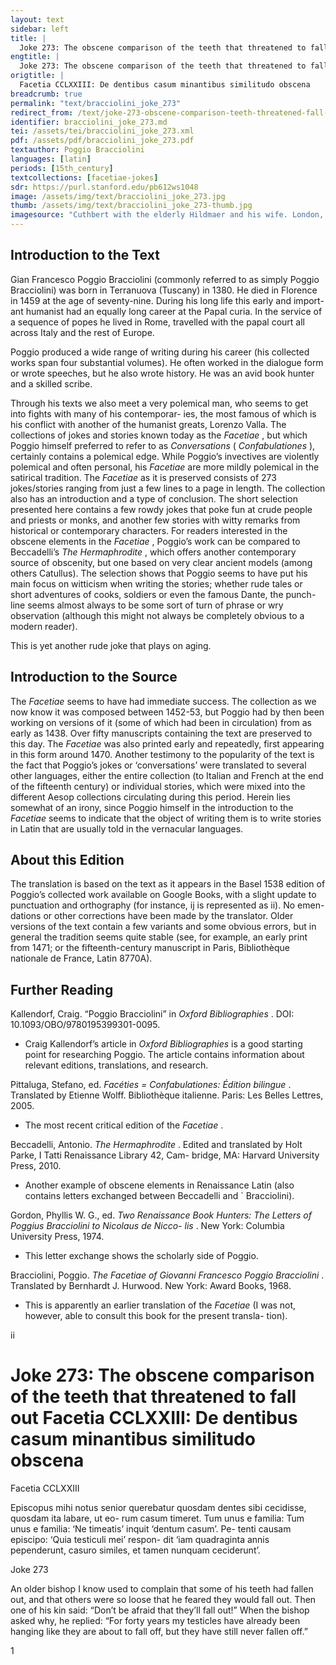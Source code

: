 ```yaml
---
layout: text
sidebar: left
title: |
  Joke 273: The obscene comparison of the teeth that threatened to fall out | Facetia CCLXXIII: De dentibus casum minantibus similitudo obscena
engtitle: |
  Joke 273: The obscene comparison of the teeth that threatened to fall out
origtitle: |
  Facetia CCLXXIII: De dentibus casum minantibus similitudo obscena
breadcrumb: true
permalink: "text/bracciolini_joke_273"
redirect_from: /text/joke-273-obscene-comparison-teeth-threatened-fall-out
identifier: bracciolini_joke_273.md
tei: /assets/tei/bracciolini_joke_273.xml
pdf: /assets/pdf/bracciolini_joke_273.pdf
textauthor: Poggio Bracciolini
languages: [latin]
periods: [15th_century]
textcollections: [facetiae-jokes]
sdr: https://purl.stanford.edu/pb612ws1048
image: /assets/img/text/bracciolini_joke_273.jpg
thumb: /assets/img/text/bracciolini_joke_273-thumb.jpg
imagesource: "Cuthbert with the elderly Hildmaer and his wife. London, British Library, Yates Thompson MS 26, fol. 33v [Public Domain]"
---
```

<h2>Introduction to the Text</h2>
<p>Gian Francesco Poggio Bracciolini (commonly referred to as simply Poggio Bracciolini) was born in Terranuova (Tuscany) in 1380. He died in Florence in 1459 at the age of seventy-nine. During his long life this early and import- ant humanist had an equally long career at the Papal curia. In the service of a sequence of popes he lived in Rome, travelled with the papal court all across Italy and the rest of Europe.</p>

<p>Poggio produced a wide range of writing during his career (his collected works span four substantial volumes). He often worked in the dialogue form or wrote speeches, but he also wrote history. He was an avid book hunter and a skilled scribe.</p>

<p>Through his texts we also meet a very polemical man, who seems to get into fights with many of his contemporar- ies, the most famous of which is his conflict with another of the humanist greats, Lorenzo Valla. The collections of jokes and stories known today as the <i> Facetiae</i> , but which Poggio himself preferred to refer to as <i> Conversations </i> (<i> Confabulationes</i> ), certainly contains a polemical edge. While Poggio’s invectives are violently polemical and often personal, his <i> Facetiae </i> are more mildly polemical in the satirical tradition. The <i> Facetiae </i> as it is preserved consists of 273 jokes/stories ranging from just a few lines to a page in length. The collection also has an introduction and a type of conclusion. The short selection presented here contains a few rowdy jokes that poke fun at crude people and priests or monks, and another few stories with witty remarks from historical or contemporary characters. For readers interested in the obscene elements in the <i> Facetiae</i> , Poggio’s work can be compared to Beccadelli’s <i> The Hermaphrodite</i> , which offers another contemporary source of obscenity, but one based on very clear ancient models (among others Catullus). The selection shows that Poggio seems to have put his main focus on witticism when writing the stories; whether rude tales or short adventures of cooks, soldiers or even the famous Dante, the punch- line seems almost always to be some sort of turn of phrase or wry observation (although this might not always be completely obvious to a modern reader).</p>

<p>This is yet another rude joke that plays on aging.</p>

<h2>Introduction to the Source</h2>
<p>The <i> Facetiae </i> seems to have had immediate success. The collection as we now know it was composed between 1452-53, but Poggio had by then been working on versions of it (some of which had been in circulation) from as early as 1438. Over fifty manuscripts containing the text are preserved to this day. The <i> Facetiae </i> was also printed early and repeatedly, first appearing in this form around 1470. Another testimony to the popularity of the text is the fact that Poggio’s jokes or ‘conversations’ were translated to several other languages, either the entire collection (to Italian and French at the end of the fifteenth century) or individual stories, which were mixed into the different Aesop collections circulating during this period. Herein lies somewhat of an irony, since Poggio himself in the introduction to the <i> Facetiae </i> seems to indicate that the object of writing them is to write stories in Latin that are usually told in the vernacular languages.</p>

<h2>About this Edition</h2>
<p>The translation is based on the text as it appears in the Basel 1538 edition of Poggio’s collected work available on Google Books, with a slight update to punctuation and orthography (for instance, ij is represented as ii). No emen- dations or other corrections have been made by the translator. Older versions of the text contain a few variants and some obvious errors, but in general the tradition seems quite stable (see, for example, an early print from 1471; or the fifteenth-century manuscript in Paris, Bibliothèque nationale de France, Latin 8770A).</p>

<h2>Further Reading</h2>




<p>Kallendorf, Craig. “Poggio Bracciolini” in <i> Oxford Bibliographies</i> . DOI: 10.1093/OBO/9780195399301-0095.</p>
<ul>
<li>Craig Kallendorf’s article in <em>Oxford Bibliographies</em> is a good starting point for researching Poggio. The article contains information about relevant editions, translations, and research.</li>
</ul>
<p>Pittaluga, Stefano, ed. <i> Facéties = Confabulationes: Édition bilingue</i> . Translated by Etienne Wolff. Bibliothèque italienne. Paris: Les Belles Lettres, 2005.</p>
<ul>
<li>The most recent critical edition of the <em>Facetiae</em> .</li>
</ul>
<p>Beccadelli, Antonio. <i> The Hermaphrodite</i> . Edited and translated by Holt Parke, I Tatti Renaissance Library 42, Cam- bridge, MA: Harvard University Press, 2010.</p>
<ul>
<li>Another example of obscene elements in Renaissance Latin (also contains letters exchanged between Beccadelli and ` Bracciolini).</li>
</ul>
<p>Gordon, Phyllis W. G., ed. <i> Two Renaissance Book Hunters: The Letters of Poggius Bracciolini to Nicolaus de Nicco- lis</i> . New York: Columbia University Press, 1974.</p>
<ul>
<li>This letter exchange shows the scholarly side of Poggio.</li>
</ul>
<p>Bracciolini, Poggio. <i> The Facetiae of Giovanni Francesco Poggio Bracciolini</i> . Translated by Bernhardt J. Hurwood. New York: Award Books, 1968.</p>
<ul>
<li>This is apparently an earlier translation of the <em>Facetiae</em> (I was not, however, able to consult this book for the present transla- tion).</li>

</ul>
<p>ii</p>
<h1>Joke 273: The obscene comparison of the teeth that threatened to fall out Facetia CCLXXIII: De dentibus casum minantibus similitudo obscena</h1>

<p>Facetia CCLXXIII</p>

<p>Episcopus mihi notus senior querebatur quosdam dentes sibi cecidisse, quosdam ita labare, ut eo- rum casum timeret. Tum unus e familia: Tum unus e familia: ‘Ne timeatis’ inquit ‘dentum casum’. Pe- tenti causam episcipo: ‘Quia testiculi mei’ respon- dit ‘iam quadraginta annis pependerunt, casuro similes, et tamen nunquam ceciderunt’.</p>
<p>Joke 273</p>

<p>An older bishop I know used to complain that some of his teeth had fallen out, and that others were so loose that he feared they would fall out. Then one of his kin said: “Don’t be afraid that they’ll fall out!” When the bishop asked why, he replied: “For forty years my testicles have already been hanging like they are about to fall off, but they have still never fallen off.”</p>

<p>1</p>

